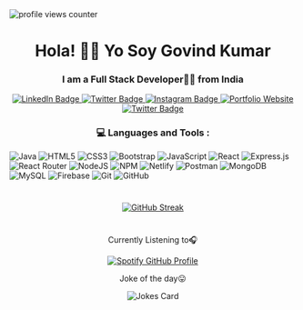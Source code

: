    
<img align="center" src="https://komarev.com/ghpvc/?username=g3vind&style=flat-square&color=blue" alt="profile views counter"/>
<h1 align="center" color="blue">   
   Hola! 🙋‍♂️ Yo Soy Govind Kumar
</h1>       
<h3 align="center">I am a Full Stack Developer👨‍💻 from India </h3>
  
<div id="badges" align="center">
  <a href="https://www.linkedin.com/in/g3vind/">
    <img src="https://img.shields.io/badge/LinkedIn-blue?style=for-the-badge&logo=linkedin&logoColor=white" alt="LinkedIn Badge"/>
  </a>
  <a href="https://twitter.com/g3vind">
    <img src="https://img.shields.io/badge/Twitter-blue?style=for-the-badge&logo=twitter&logoColor=white" alt="Twitter Badge"/>
  </a>
    <a href="https://www.instagram.com/govindxingh">
    <img src="https://img.shields.io/badge/Instagram-red?style=for-the-badge&logo=instagram&logoColor=white" alt="Instagram Badge"/>
  </a>
    <a href="https://govind-kumar.netlify.app/">
    <img src="https://img.shields.io/badge/Portfolio-blue?style=for-the-badge&logo=website&logoColor=white" alt="Portfolio Website"/>
  </a>
    <a href="mailto:g3vind@gmail.com">
    <img src="https://img.shields.io/badge/Gmail-red?style=for-the-badge&logo=gmail&logoColor=white" alt="Twitter Badge"/>
  </a>
</div>
<!-- <div id="header" align="center" height="110px" width="80px">
  <img src="https://media.giphy.com/media/CuuSHzuc0O166MRfjt/giphy.gif" width="500" height="350"/>
</div> -->    
<h3 align="center">💻 Languages and Tools :</h3>


![Java](https://img.shields.io/badge/java-%23ED8B00.svg?style=for-the-badge&logo=java&logoColor=white)
![HTML5](https://img.shields.io/badge/html5-%23E34F26.svg?style=for-the-badge&logo=html5&logoColor=white)
![CSS3](https://img.shields.io/badge/css3-%231572B6.svg?style=for-the-badge&logo=css3&logoColor=white) 
![Bootstrap](https://img.shields.io/badge/bootstrap-%23563D7C.svg?style=for-the-badge&logo=bootstrap&logoColor=white)
![JavaScript](https://img.shields.io/badge/javascript-%23323330.svg?style=for-the-badge&logo=javascript&logoColor=%23F7DF1E)
![React](https://img.shields.io/badge/react-%2320232a.svg?style=for-the-badge&logo=react&logoColor=%2361DAFB)  ![Express.js](https://img.shields.io/badge/express.js-%23404d59.svg?style=for-the-badge&logo=express&logoColor=%2361DAFB)  ![React Router](https://img.shields.io/badge/React_Router-CA4245?style=for-the-badge&logo=react-router&logoColor=white)  ![NodeJS](https://img.shields.io/badge/node.js-6DA55F?style=for-the-badge&logo=node.js&logoColor=white)  ![NPM](https://img.shields.io/badge/NPM-%23000000.svg?style=for-the-badge&logo=npm&logoColor=white) ![Netlify](https://img.shields.io/badge/netlify-%23000000.svg?style=for-the-badge&logo=netlify&logoColor=#00C7B7) ![Postman](https://img.shields.io/badge/Postman-black?style=for-the-badge&logo=Postman&badgeColor=010101) ![MongoDB](https://img.shields.io/badge/MongoDB-%234ea94b.svg?style=for-the-badge&logo=mongodb&logoColor=white) ![MySQL](https://img.shields.io/badge/mysql-%2300f.svg?style=for-the-badge&logo=mysql&logoColor=white) ![Firebase](https://img.shields.io/badge/firebase-%23039BE5.svg?style=for-the-badge&logo=firebase) ![Git](https://img.shields.io/badge/git-%23039BE5.svg?style=for-the-badge&logo=git) ![GitHub](https://img.shields.io/badge/github-%23039BE5.svg?style=for-the-badge&logo=github)


<h1></h1>
<!-- <img align="left" height="180em" src="https://github-readme-stats.vercel.app/api/top-langs/?username=g3vind&layout=compact&theme=" alt="g3vind" /> -->
<!-- GitHub Streak Stats-->
<div align="center">
   <a href="https://git.io/streak-stats"><img src="https://streak-stats.demolab.com?user=g3vind&theme=highcontrast&hide_border=true&border_radius=6.6" alt="GitHub Streak" /></a>
</div>



<h1></h1>
<!-- HTML -->
<div align="center">
  <!-- Spotify -->
      <p>Currently Listening to🎧</p> 
      <a href="https://spotify-github-profile.vercel.app/api/view?uid=31arpot7pba5g7e6kje5qgt5ogp4&redirect=true"> 
      <img src="https://spotify-github-profile.vercel.app/api/view?uid=31arpot7pba5g7e6kje5qgt5ogp4&cover_image=true&theme=default&show_offline=true&background_color=121212&interchange=false&bar_color=53b14f&bar_color_cover=true" alt="Spotify GitHub Profile"> 
</a> 
</div>


<!-- Jokes Card -->
 <div align="center">
    <p>Joke of the day😛</p>
     <img src="https://readme-jokes.vercel.app/api" alt="Jokes Card" />
 </div>
 <h1></h1>
  
